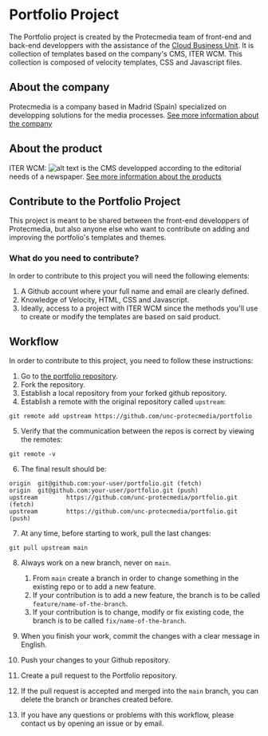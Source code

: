 # Portfolio Project

The Portfolio project is created by the Protecmedia team of front-end and back-end developpers with the assistance of the [Cloud Business Unit](https://www.protecmedia.com/solutions/en/media-cloud). It is collection of templates based on the company's CMS, ITER WCM. This collection is composed of velocity templates, CSS and Javascript files.

## About the company

Protecmedia is a company based in Madrid (Spain) specialized on developping solutions for the media processes. [See more information about the company](https://www.protecmedia.com/company/en)

## About the product

ITER WCM: ![alt text](https://www.protecmedia.com/binrepository/360x100/0c0/0d0/none/10729/WGLR/logo-iter_57300_20210113121623.png "ITER WCM")  is the CMS developped according to the editorial needs of a newspaper. [See more information about the products](https://www.protecmedia.com/solutions/newsroom)

## Contribute to the Portfolio Project

This project is meant to be shared between the front-end developpers of Protecmedia, but also anyone else who want to contribute on adding and improving the portfolio's templates and themes.

### What do you need to contribute?

In order to contribute to this project you will need the following elements:

1. A Github account where your full name and email are clearly defined.
2. Knowledge of Velocity, HTML, CSS and Javascript.
3. Ideally, access to a project with ITER WCM since the methods you'll use to create or modify the templates are based on said product.

## Workflow

In order to contribute to this project, you need to follow these instructions:

1. Go to [the portfolio repository](https://github.com/unc-protecmedia/portfolio).
2. Fork the repository.
3. Establish a local repository from your forked github repository.
4. Establish a remote with the original repository called `upstream`:

```
git remote add upstream https://github.com/unc-protecmedia/portfolio
```

5. Verify that the communication between the repos is correct by viewing the remotes:

```
git remote -v
```

6. The final result should be:

```
origin  git@github.com:your-user/portfolio.git (fetch)
origin  git@github.com:your-user/portfolio.git (push)
upstream        https://github.com/unc-protecmedia/portfolio.git (fetch)
upstream        https://github.com/unc-protecmedia/portfolio.git (push)
```

7. At any time, before starting to work, pull the last changes:

```
git pull upstream main
```

8. Always work on a new branch, never on `main`.
   1. From `main` create a branch in order to change something in the existing repo or to add a new feature.
   2. If your contribution is to add a new feature, the branch is to be called `feature/name-of-the-branch`.
   3. If your contribution is to change, modify or fix existing code, the branch is to be called `fix/name-of-the-branch`.
9. When you finish your work, commit the changes with a clear message in English.

10. Push your changes to your Github repository.
11. Create a pull request to the Portfolio repository. 
12. If the pull request is accepted and merged into the `main` branch, you can delete the branch or branches created before. 
13. If you have any questions or problems with this workflow, please contact us by opening an issue or by email.